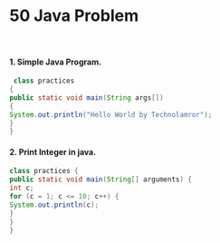 # 50 Java Problem

<br/>

#### 1. Simple Java Program.

``` java
 class practices 
{ 
public static void main(String args[]) 
{ 
System.out.println("Hello World by Technolamror"); 
} 
} 
```
#### 2. Print Integer in java. 

```java
class practices { 
public static void main(String[] arguments) { 
int c; 
for (c = 1; c <= 10; c++) { 
System.out.println(c); 
} 
} 
} 
```
####

```java

```
####

```java

```
####

```java

```
####

```java

```
####

```java

```
####

```java

```
